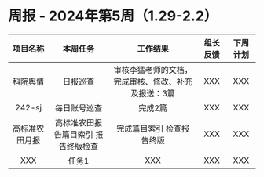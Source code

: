 
# 周报 - 2024年第5周（1.29-2.2）


|  项目名称  | 本周任务 | 工作结果 | 组长反馈 |  下周计划| 
|:----------:|:--------:|:--------:|:--------:|:--------:|
|  科院舆情  | 日报巡查 | 审核李猛老师的文档，完成审核、修改、补充及报送：3篇|   XXX    |     XXX  |
|  242-sj    | 每日账号巡查 |完成2篇       |   XXX    |     XXX  |
|  高标准农田月报  |  高标准农田报告篇目索引 报告终版检查  | 完成篇目索引 检查报告终版    |   XXX    |     XXX  |
|  XXX       | 任务1    | XXX      |   XXX    |     XXX  |